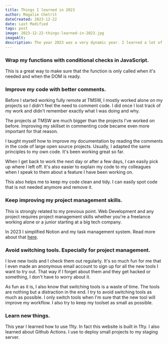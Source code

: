 ```yaml
---
title: Things I learned in 2023
author: Magalie Chetrit
dateCreated: 2023-12-22
date: Last Modified
tags: post
image: 2023-12-22-things-learned-in-2023.jpg
imageAlt:
description: The year 2023 was a very dynamic year. I learned a lot of new things and in this article I will share some of them with you.
---
```

### Wrap my functions with conditional checks in JavaScript.
This is a great way to make sure that the function is only called when it's needed and when the DOM is ready.

### Improve my code with better comments.
Before I started working fully remote at TMSW, I mostly worked alone on my projects so I didn't feel the need to comment code. I did once I lost track of my work and didn't remember exactly what I was doing and why.

The projects at TMSW are much bigger than the projects I've worked on before. Improving my skillset in commenting code became even more important for that reason.

I taught myself how to improve my documentation by reading the comments in the code of large open source projects. Usually, I adapted the same principles to my own code. It's been working great so far.

When I get back to work the next day or after a few days, I can easily pick up where I left off. It's also easier to explain my code to my colleagues when I speak to them about a feature I have been working on.

This also helps me to keep my code clean and tidy. I can easily spot code that is not needed anymore and remove it.

### Keep improving my project management skills.
This is strongly related to my previous point. Web Development and any project requires project management skills whether you're a freelance working alone or a junior starting at a big tech company.

In 2023 I simplified Notion and my task management system. Read more about that [here](/blog/2023-06-22-a-few-thoughts-on-projectmanagement/).

### Avoid switching tools. Especially for project management.
I love new tools and I check them out regularly. It's so much fun for me that I even made an anonymous email account to sign up for all the new tools I want to try out. That way if I forget about them and they get hacked or something, I don't have to worry about it.

As fun as it is, I also know that switching tools is a waste of time. The tools are nothing but a distraction in the end. I try to avoid switching tools as much as possible. I only switch tools when I'm sure that the new tool will improve my workflow. I also try to keep my toolset as small as possible.

### Learn new things.
This year I learned how to use 11ty. In fact this website is built in 11ty. I also learned about Github Actions. I use to deploy small projects to my staging server.

